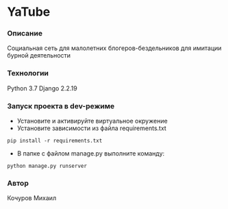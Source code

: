 # YaTube
### Описание
Социальная сеть для малолетних блогеров-бездельников для имитации бурной деятельности
### Технологии
Python 3.7
Django 2.2.19
### Запуск проекта в dev-режиме
- Установите и активируйте виртуальное окружение
- Установите зависимости из файла requirements.txt
```
pip install -r requirements.txt
``` 
- В папке с файлом manage.py выполните команду:
```
python manage.py runserver
```
### Автор
Кочуров Михаил
